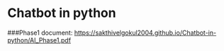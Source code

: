 # Chatbot in python 

###Phase1 document: https://sakthivelgokul2004.github.io/Chatbot-in-python/AI_Phase1.pdf
